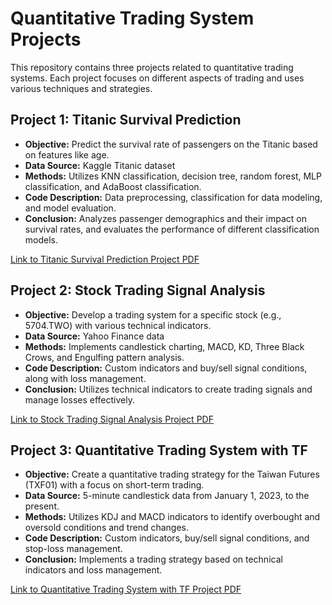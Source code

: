 # Quantitative Trading System Projects

This repository contains three projects related to quantitative trading systems. Each project focuses on different aspects of trading and uses various techniques and strategies.

## Project 1: Titanic Survival Prediction

- **Objective:** Predict the survival rate of passengers on the Titanic based on features like age.
- **Data Source:** Kaggle Titanic dataset
- **Methods:** Utilizes KNN classification, decision tree, random forest, MLP classification, and AdaBoost classification.
- **Code Description:** Data preprocessing, classification for data modeling, and model evaluation.
- **Conclusion:** Analyzes passenger demographics and their impact on survival rates, and evaluates the performance of different classification models.

[Link to Titanic Survival Prediction Project PDF](PythonML_Hands_on.pdf)

## Project 2: Stock Trading Signal Analysis

- **Objective:** Develop a trading system for a specific stock (e.g., 5704.TWO) with various technical indicators.
- **Data Source:** Yahoo Finance data
- **Methods:** Implements candlestick charting, MACD, KD, Three Black Crows, and Engulfing pattern analysis.
- **Code Description:** Custom indicators and buy/sell signal conditions, along with loss management.
- **Conclusion:** Utilizes technical indicators to create trading signals and manage losses effectively.

[Link to Stock Trading Signal Analysis Project PDF](Python技術分析.pdf)

## Project 3: Quantitative Trading System with TF

- **Objective:** Create a quantitative trading strategy for the Taiwan Futures (TXF01) with a focus on short-term trading.
- **Data Source:** 5-minute candlestick data from January 1, 2023, to the present.
- **Methods:** Utilizes KDJ and MACD indicators to identify overbought and oversold conditions and trend changes.
- **Code Description:** Custom indicators, buy/sell signal conditions, and stop-loss management.
- **Conclusion:** Implements a trading strategy based on technical indicators and loss management.

[Link to Quantitative Trading System with TF Project PDF](Multichart_hands_on.pdf)

